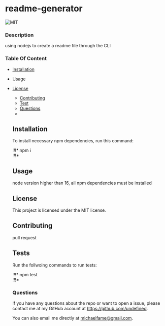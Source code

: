 # readme-generator
  ![MIT](https://img.shields.io/badge/MIT-blueviolet)

  ### Description
  using nodejs to create a readme file through the CLI

  ### Table Of Content

  * [Installation](#installation)

  * [Usage](#usage)

  
* [License](#license)


  * [Contributing](#contributing)
  * [Test](#tests)
  * [Questions](#questions)
  * 
  ## Installation
  
  To install necessary npm dependencies, run this command:

  !*!*!*
  npm i  
  !*!*!*

  ## Usage
  node version higher than 16, all npm dependencies must be installed

  ## License
  
  This project is licensed under the MIT license.

  ## Contributing

  pull request

  ## Tests
  
  Run the follwoing commands to run tests:
  
  !*!*!*
  npm test  
  !*!*!*

  ### Questions
  If you have any questions about the repo or want to open a issue, please contact me 
  at my GitHub account at https://github.com/undefined. 
  
  You can also email me directly at michaelfame@gmail.com.


  
  



